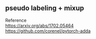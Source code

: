 

## pseudo labeling + mixup




Reference  
https://arxiv.org/abs/1702.05464  
https://github.com/corenel/pytorch-adda  
